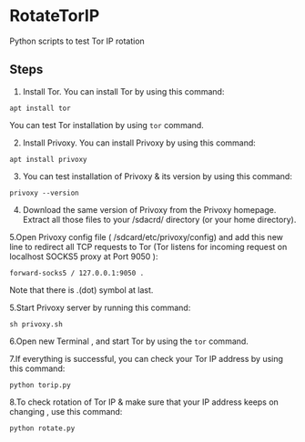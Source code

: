 # RotateTorIP
Python scripts to test Tor IP  rotation

## Steps
1. Install Tor. You can install Tor by using this command:
```code
apt install tor
```
You can test Tor installation by using `tor` command.

2. Install Privoxy. You can install Privoxy by using this command:
```code
apt install privoxy
```

3. You can test installation of Privoxy & its version by using this command:
```code
privoxy --version
```
4. Download the same version of Privoxy from the Privoxy homepage. Extract all those files to your /sdacrd/ directory (or your home directory).

5.Open Privoxy config file ( /sdcard/etc/privoxy/config) and add this new line to redirect all TCP requests to Tor (Tor listens for incoming request on localhost SOCKS5 proxy at Port 9050 ):
```code
forward-socks5 / 127.0.0.1:9050 .
```
Note that there is .(dot) symbol at last.

5.Start Privoxy server by running this command:
```code
sh privoxy.sh
```
6.Open new Terminal , and start Tor by using the `tor` command.

7.If everything is successful, you can check your Tor IP address by using this command:
```code
python torip.py
```
8.To check rotation of Tor IP & make sure that your IP address keeps on changing , use this command:
```code
python rotate.py
```
